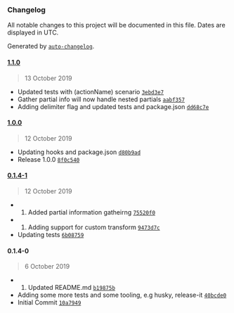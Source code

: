 ### Changelog

All notable changes to this project will be documented in this file. Dates are displayed in UTC.

Generated by [`auto-changelog`](https://github.com/CookPete/auto-changelog).

#### [1.1.0](https://github.com/ygongdev/ember-partial-codemod/compare/1.0.0...1.1.0)

> 13 October 2019

- Updated tests with (actionName) scenario [`3ebd3e7`](https://github.com/ygongdev/ember-partial-codemod/commit/3ebd3e7cbc577ced98da94d42f4b37ea15c0df58)
- Gather partial info will now handle nested partials [`aabf357`](https://github.com/ygongdev/ember-partial-codemod/commit/aabf35738df6cef05744f1b8ce746e5f6adf2766)
- Adding delimiter flag and updated tests and package.json [`dd68c7e`](https://github.com/ygongdev/ember-partial-codemod/commit/dd68c7e71bd92847bcb84222f825a784e193c9c5)

#### [1.0.0](https://github.com/ygongdev/ember-partial-codemod/compare/0.1.4-1...1.0.0)

> 12 October 2019

- Updating hooks and package.json [`d80b9ad`](https://github.com/ygongdev/ember-partial-codemod/commit/d80b9adb536d4c52348c2e3f75beb5ae9d511c56)
- Release 1.0.0 [`8f0c540`](https://github.com/ygongdev/ember-partial-codemod/commit/8f0c540b3a0150b8e56bbcc2604cda09279dd43f)

#### [0.1.4-1](https://github.com/ygongdev/ember-partial-codemod/compare/0.1.4-0...0.1.4-1)

> 12 October 2019

- 1. Added partial information gatheirng [`75520f0`](https://github.com/ygongdev/ember-partial-codemod/commit/75520f092a3a3fb9cdba094e4edb7d80ba5fb37a)
- 1. Adding support for custom transform [`9473d7c`](https://github.com/ygongdev/ember-partial-codemod/commit/9473d7cb0f7a8f067a89b743c31c6d6a26b90faf)
- Updating tests [`6b08759`](https://github.com/ygongdev/ember-partial-codemod/commit/6b0875907da6e3a04cad8f4130f41ed6c5cfdbf8)

#### 0.1.4-0

> 6 October 2019

- 1. Updated README.md [`b19875b`](https://github.com/ygongdev/ember-partial-codemod/commit/b19875bd96e97d2aa3e18292bd7119af30122df9)
- Adding some more tests and some tooling, e.g husky, release-it [`40bcde0`](https://github.com/ygongdev/ember-partial-codemod/commit/40bcde0b1cdff2b6be2bd2f61ebd2b4f352fd56c)
- Initial Commit [`10a7949`](https://github.com/ygongdev/ember-partial-codemod/commit/10a7949fa5922adac4e9abfc01814c1838d7ebb4)
